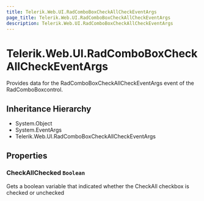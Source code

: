 ```yaml
---
title: Telerik.Web.UI.RadComboBoxCheckAllCheckEventArgs
page_title: Telerik.Web.UI.RadComboBoxCheckAllCheckEventArgs
description: Telerik.Web.UI.RadComboBoxCheckAllCheckEventArgs
---
```


# Telerik.Web.UI.RadComboBoxCheckAllCheckEventArgs

Provides data for the RadComboBoxCheckAllCheckEventArgs event of the RadComboBoxcontrol.

## Inheritance Hierarchy

* System.Object
* System.EventArgs
* Telerik.Web.UI.RadComboBoxCheckAllCheckEventArgs

## Properties

###  CheckAllChecked `Boolean`

Gets a boolean variable that indicated whether the CheckAll checkbox is checked or unchecked

